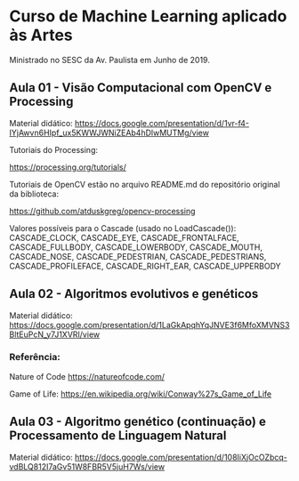 # Curso de Machine Learning aplicado às Artes

Ministrado no SESC da Av. Paulista em Junho de 2019.

## Aula 01 - Visão Computacional com OpenCV e Processing

Material didático: https://docs.google.com/presentation/d/1vr-f4-IYjAwvn6HIpf_ux5KWWJWNiZEAb4hDlwMUTMg/view

Tutoriais do Processing: 

https://processing.org/tutorials/

Tutoriais de OpenCV estão no arquivo README.md do repositório original da biblioteca: 

https://github.com/atduskgreg/opencv-processing

Valores possíveis para o Cascade (usado no LoadCascade()): 
CASCADE_CLOCK, CASCADE_EYE, CASCADE_FRONTALFACE, CASCADE_FULLBODY, CASCADE_LOWERBODY, CASCADE_MOUTH, CASCADE_NOSE, CASCADE_PEDESTRIAN, CASCADE_PEDESTRIANS, CASCADE_PROFILEFACE, CASCADE_RIGHT_EAR, CASCADE_UPPERBODY 

## Aula 02 - Algoritmos evolutivos e genéticos

Material didático: https://docs.google.com/presentation/d/1LaGkApqhYqJNVE3f6MfoXMVNS3BltEuPcN_y7J1XVRI/view

### Referência:

Nature of Code https://natureofcode.com/

Game of Life: https://en.wikipedia.org/wiki/Conway%27s_Game_of_Life

## Aula 03 - Algoritmo genético (continuação) e Processamento de Linguagem Natural

Material didático: https://docs.google.com/presentation/d/108IiXjOcOZbcq-vdBLQ812I7aGv51W8FBR5V5juH7Ws/view
